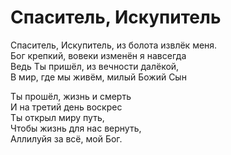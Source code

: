 # Спаситель, Искупитель
Спаситель, Искупитель, из болота извлёк меня.  
Бог крепкий, вовеки изменён я навсегда  
Ведь Ты пришёл, из вечности далёкой,  
В мир, где мы живём, милый Божий Сын  
  
Ты прошёл, жизнь и смерть  
И на третий день воскрес  
Ты открыл миру путь,  
Чтобы жизнь для нас вернуть,  
Аллилуйя за всё, мой Бог.
